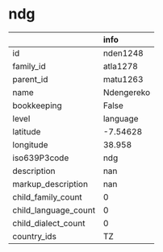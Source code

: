 # ndg
|                      | info       |
|:---------------------|:-----------|
| id                   | nden1248   |
| family_id            | atla1278   |
| parent_id            | matu1263   |
| name                 | Ndengereko |
| bookkeeping          | False      |
| level                | language   |
| latitude             | -7.54628   |
| longitude            | 38.958     |
| iso639P3code         | ndg        |
| description          | nan        |
| markup_description   | nan        |
| child_family_count   | 0          |
| child_language_count | 0          |
| child_dialect_count  | 0          |
| country_ids          | TZ         |